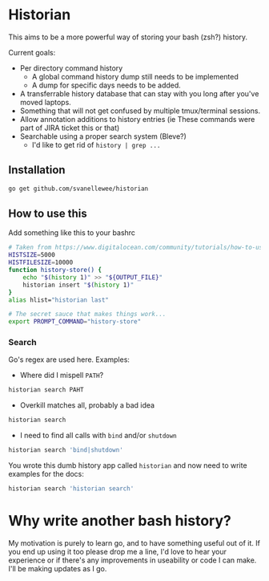 # Historian

This aims to be a more powerful way of storing your bash (zsh?) history.

Current goals:

- Per directory command history
  - A global command history dump still needs to be implemented
  - A dump for specific days needs to be added.
- A transferrable history database that can stay with you long after you've moved laptops.
- Something that will not get confused by multiple tmux/terminal sessions.
- Allow annotation additions to history entries (ie These commands were part of JIRA ticket this or that)
- Searchable using a proper search system (Bleve?)
  - I'd like to get rid of `history | grep ...`

## Installation

```sh
go get github.com/svanellewee/historian
```

## How to use this

Add something like this to your bashrc

```sh
# Taken from https://www.digitalocean.com/community/tutorials/how-to-use-bash-history-commands-and-expansions-on-a-linux-vps
HISTSIZE=5000
HISTFILESIZE=10000
function history-store() {
    echo "$(history 1)" >> "${OUTPUT_FILE}"
    historian insert "$(history 1)"
}
alias hlist="historian last"

# The secret sauce that makes things work...
export PROMPT_COMMAND="history-store"
```

### Search

Go's regex are used here. Examples:

- Where did I mispell `PATH`?
```sh
historian search PAHT 
```

- Overkill matches all, probably a bad idea

```sh
historian search 
```

- I need to find all calls with `bind` and/or `shutdown`

```sh
historian search 'bind|shutdown' 
```

You wrote this dumb history app called `historian` and now need to write examples for the docs:

```sh
historian search 'historian search'
```

# Why write another bash history?

My motivation is purely to learn go, and to have something useful out of it. If you end up using it too please drop me a line, I'd love to hear your experience or if there's any improvements in useability or code I can make. I'll be making updates as I go.
